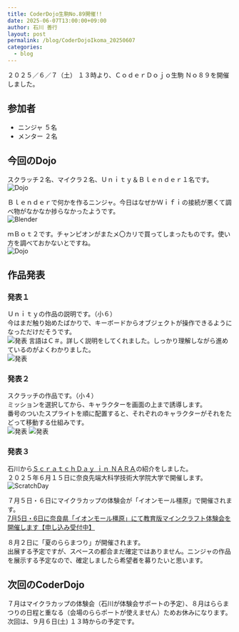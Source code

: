 ```yaml
---
title: CoderDojo生駒No.89開催!!
date: 2025-06-07T13:00:00+09:00
author: 石川 善行
layout: post
permalink: /blog/CoderDojoIkoma_20250607
categories:
  - blog
---
```

２０２５／６／７（土） １３時より、ＣｏｄｅｒＤｏｊｏ生駒 Ｎｏ８９を開催しました。

## 参加者

- ニンジャ ５名
- メンター ２名

## 今回のDojo

スクラッチ２名、マイクラ２名、Ｕｎｉｔｙ＆Ｂｌｅｎｄｅｒ１名です。  
![Dojo](/assets/images/2025/06/0607_0.jpg)

Ｂｌｅｎｄｅｒで何かを作るニンジャ。今日はなぜかＷｉｆｉの接続が悪くて調べ物がなかなか捗らなかったようです。  
![Blender](/assets/images/2025/06/0607_1.jpg)

ｍＢｏｔ２です。チャンピオンがまたメ〇カリで買ってしまったものです。使い方を調べておかないとですね。  
![Dojo](/assets/images/2025/06/0607_2.jpg)

## 作品発表
### 発表１
Ｕｎｉｔｙの作品の説明です。（小６）  
今はまだ触り始めたばかりで、キーボードからオブジェクトが操作できるようになっただけだそうです。  
![発表](/assets/images/2025/06/0607_3.jpg)
言語はＣ＃。詳しく説明をしてくれました。しっかり理解しながら進めているのがよくわかりました。  
![発表](/assets/images/2025/06/0607_4.jpg)

### 発表２
スクラッチの作品です。（小４）  
ミッションを選択してから、キャラクターを画面の上まで誘導します。  
番号のついたスプライトを順に配置すると、それぞれのキャラクターがそれをたどって移動する仕組みです。  
![発表](/assets/images/2025/06/0607_5.jpg)
![発表](/assets/images/2025/06/0607_6.jpg)

### 発表３
石川から[ＳｃｒａｔｃｈＤａｙ ｉｎ ＮＡＲＡ](https://scratcher-meetup.github.io/2025/nara/)の紹介をしました。  
２０２５年６月１５日に奈良先端大科学技術大学院大学で開催します。  
![ScratchDay](/assets/images/2025/06/0607_7.jpg)


７月５日・６日にマイクラカップの体験会が「イオンモール橿原」で開催されます。  
[7月5日・6日に奈良県「イオンモール橿原」にて教育版マインクラフト体験会を開催します【申し込み受付中】](https://minecraftcup.com/events/23983/)


８月２日に「夏のららまつり」が開催されます。  
出展する予定ですが、スペースの都合まだ確定ではありません。ニンジャの作品を展示する予定なので、確定しましたら希望者を募りたいと思います。  

## 次回のCoderDojo
７月はマイクラカップの体験会（石川が体験会サポートの予定）、８月はららまつりの日程と重なる（会場のららポートが使えません）ためお休みになります。  
次回は、９月６日(土) １３時からの予定です。  

